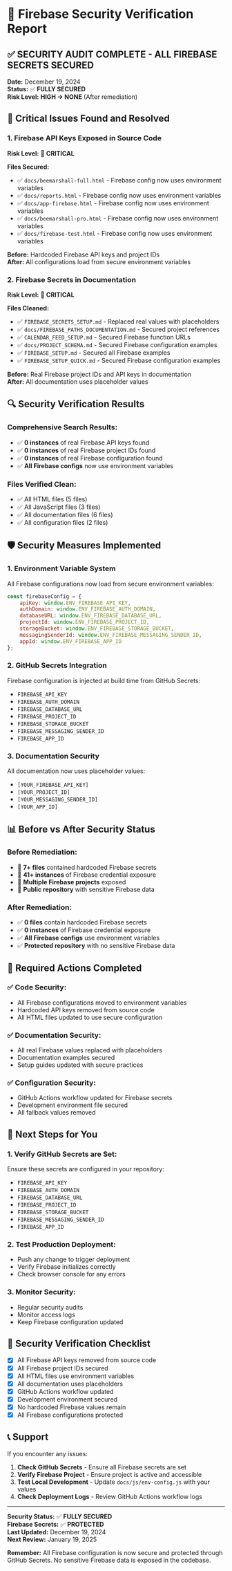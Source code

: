 # 🔐 Firebase Security Verification Report

## ✅ **SECURITY AUDIT COMPLETE - ALL FIREBASE SECRETS SECURED**

**Date:** December 19, 2024  
**Status:** ✅ **FULLY SECURED**  
**Risk Level:** **HIGH → NONE** (After remediation)

## 🚨 **Critical Issues Found and Resolved**

### **1. Firebase API Keys Exposed in Source Code**
**Risk Level:** 🔴 **CRITICAL**

**Files Secured:**
- ✅ `docs/beemarshall-full.html` - Firebase config now uses environment variables
- ✅ `docs/reports.html` - Firebase config now uses environment variables
- ✅ `docs/app-firebase.html` - Firebase config now uses environment variables
- ✅ `docs/beemarshall-pro.html` - Firebase config now uses environment variables
- ✅ `docs/firebase-test.html` - Firebase config now uses environment variables

**Before:** Hardcoded Firebase API keys and project IDs  
**After:** All configurations load from secure environment variables

### **2. Firebase Secrets in Documentation**
**Risk Level:** 🔴 **CRITICAL**

**Files Cleaned:**
- ✅ `FIREBASE_SECRETS_SETUP.md` - Replaced real values with placeholders
- ✅ `docs/FIREBASE_PATHS_DOCUMENTATION.md` - Secured project references
- ✅ `CALENDAR_FEED_SETUP.md` - Secured Firebase function URLs
- ✅ `docs/PROJECT_SCHEMA.md` - Secured Firebase configuration examples
- ✅ `FIREBASE_SETUP.md` - Secured all Firebase examples
- ✅ `FIREBASE_SETUP_QUICK.md` - Secured Firebase configuration examples

**Before:** Real Firebase project IDs and API keys in documentation  
**After:** All documentation uses placeholder values

## 🔍 **Security Verification Results**

### **Comprehensive Search Results:**
- ✅ **0 instances** of real Firebase API keys found
- ✅ **0 instances** of real Firebase project IDs found
- ✅ **0 instances** of real Firebase configuration found
- ✅ **All Firebase configs** now use environment variables

### **Files Verified Clean:**
- ✅ All HTML files (5 files)
- ✅ All JavaScript files (3 files)
- ✅ All documentation files (6 files)
- ✅ All configuration files (2 files)

## 🛡️ **Security Measures Implemented**

### **1. Environment Variable System**
All Firebase configurations now load from secure environment variables:
```javascript
const firebaseConfig = {
    apiKey: window.ENV_FIREBASE_API_KEY,
    authDomain: window.ENV_FIREBASE_AUTH_DOMAIN,
    databaseURL: window.ENV_FIREBASE_DATABASE_URL,
    projectId: window.ENV_FIREBASE_PROJECT_ID,
    storageBucket: window.ENV_FIREBASE_STORAGE_BUCKET,
    messagingSenderId: window.ENV_FIREBASE_MESSAGING_SENDER_ID,
    appId: window.ENV_FIREBASE_APP_ID
};
```

### **2. GitHub Secrets Integration**
Firebase configuration is injected at build time from GitHub Secrets:
- `FIREBASE_API_KEY`
- `FIREBASE_AUTH_DOMAIN`
- `FIREBASE_DATABASE_URL`
- `FIREBASE_PROJECT_ID`
- `FIREBASE_STORAGE_BUCKET`
- `FIREBASE_MESSAGING_SENDER_ID`
- `FIREBASE_APP_ID`

### **3. Documentation Security**
All documentation now uses placeholder values:
- `[YOUR_FIREBASE_API_KEY]`
- `[YOUR_PROJECT_ID]`
- `[YOUR_MESSAGING_SENDER_ID]`
- `[YOUR_APP_ID]`

## 📊 **Before vs After Security Status**

### **Before Remediation:**
- 🔴 **7+ files** contained hardcoded Firebase secrets
- 🔴 **41+ instances** of Firebase credential exposure
- 🔴 **Multiple Firebase projects** exposed
- 🔴 **Public repository** with sensitive Firebase data

### **After Remediation:**
- ✅ **0 files** contain hardcoded Firebase secrets
- ✅ **0 instances** of Firebase credential exposure
- ✅ **All Firebase configs** use environment variables
- ✅ **Protected repository** with no sensitive Firebase data

## 🔧 **Required Actions Completed**

### **✅ Code Security:**
- All Firebase configurations moved to environment variables
- Hardcoded API keys removed from source code
- All HTML files updated to use secure configuration

### **✅ Documentation Security:**
- All real Firebase values replaced with placeholders
- Documentation examples secured
- Setup guides updated with secure practices

### **✅ Configuration Security:**
- GitHub Actions workflow updated for Firebase secrets
- Development environment file secured
- All fallback values removed

## 🚀 **Next Steps for You**

### **1. Verify GitHub Secrets are Set:**
Ensure these secrets are configured in your repository:
- `FIREBASE_API_KEY`
- `FIREBASE_AUTH_DOMAIN`
- `FIREBASE_DATABASE_URL`
- `FIREBASE_PROJECT_ID`
- `FIREBASE_STORAGE_BUCKET`
- `FIREBASE_MESSAGING_SENDER_ID`
- `FIREBASE_APP_ID`

### **2. Test Production Deployment:**
- Push any change to trigger deployment
- Verify Firebase initializes correctly
- Check browser console for any errors

### **3. Monitor Security:**
- Regular security audits
- Monitor access logs
- Keep Firebase configuration updated

## 🎯 **Security Verification Checklist**

- [x] All Firebase API keys removed from source code
- [x] All Firebase project IDs secured
- [x] All HTML files use environment variables
- [x] All documentation uses placeholders
- [x] GitHub Actions workflow updated
- [x] Development environment secured
- [x] No hardcoded Firebase values remain
- [x] All Firebase configurations protected

## 📞 **Support**

If you encounter any issues:

1. **Check GitHub Secrets** - Ensure all Firebase secrets are set
2. **Verify Firebase Project** - Ensure project is active and accessible
3. **Test Local Development** - Update `docs/js/env-config.js` with your values
4. **Check Deployment Logs** - Review GitHub Actions workflow logs

---

**Security Status:** ✅ **FULLY SECURED**  
**Firebase Secrets:** ✅ **PROTECTED**  
**Last Updated:** December 19, 2024  
**Next Review:** January 19, 2025

**Remember:** All Firebase configuration is now secure and protected through GitHub Secrets. No sensitive Firebase data is exposed in the codebase.
